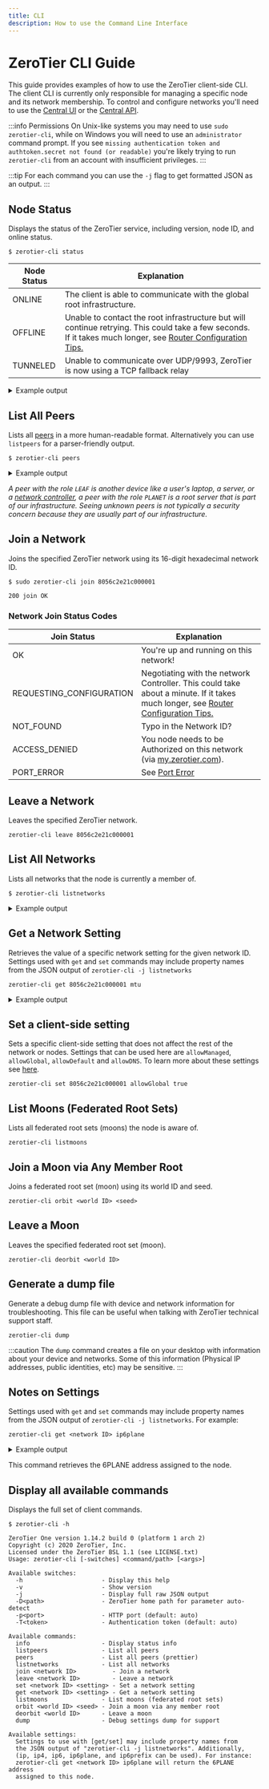 ```yaml
---
title: CLI
description: How to use the Command Line Interface
---
```


# ZeroTier CLI Guide

This guide provides examples of how to use the ZeroTier client-side CLI. The client CLI is currently only responsible for managing a specific node and its network membership. To control and configure networks you'll need to use the [Central UI](/start) or the [Central API](/api/central).

:::info Permissions
On Unix-like systems you may need to use `sudo zerotier-cli`, while on Windows you will need to use an `administrator` command prompt. If you see `missing authentication token and authtoken.secret not found (or readable)` you're likely trying to run `zerotier-cli` from an account with insufficient privileges.
:::

:::tip
For each command you can use the `-j` flag to get formatted JSON as an output.
:::

## Node Status

Displays the status of the ZeroTier service, including version, node ID, and online status.

```shell title="zerotier-cli status"
$ zerotier-cli status
```

| Node Status | Explanation                                                                                                                                                                    |
| ----------- | ------------------------------------------------------------------------------------------------------------------------------------------------------------------------------ |
| ONLINE      | The client is able to communicate with the global root infrastructure.                                                                                                         |
| OFFLINE     | Unable to contact the root infrastructure but will continue retrying. This could take a few seconds. If it takes much longer, see [Router Configuration Tips.](/routertips.md) |
| TUNNELED    | Unable to communicate over UDP/9993, ZeroTier is now using a TCP fallback relay                                                                                                |

<details>
<summary>Example output</summary>

```sh
200 info abcdef1234 X.YY.ZZ ONLINE
```

</details>

## List All Peers

Lists all [peers](/glossary#peer) in a more human-readable format. Alternatively you can use `listpeers` for a parser-friendly output.

```shell title="zerotier-cli peers"
$ zerotier-cli peers
```

<details>
<summary>Example output</summary>

```shell title="zerotier-cli peers"
$ zerotier-cli peers

200 peers
<ztaddr>   <ver>  <role> <lat> <link>   <lastTX> <lastRX> <path>
1b1e1cdcf3 1.14.0 LEAF      51 DIRECT   799      4533     5.79.106.66/34944
514cbb0ef5 1.14.0 LEAF       0 DIRECT   2731     2731     192.168.7721/38728
b65799c8f6 1.14.2 LEAF      86 DIRECT   9590     9521     35.208.213.194/54311
77ccde71b0 -      PLANET    79 DIRECT   24648    69739    103.196.103.67/9993

```

</details>

_A peer with the role `LEAF` is another device like a user's laptop, a server, or a [network controller](/glossary#network-controller), a peer with the role `PLANET` is a root server that is part of our infrastructure. Seeing unknown peers is not typically a security concern because they are usually part of our infrastructure._

## Join a Network

Joins the specified ZeroTier network using its 16-digit hexadecimal network ID.

```shell title="zerotier-cli join <network ID>"
$ sudo zerotier-cli join 8056c2e21c000001

200 join OK
```

### Network Join Status Codes

| Join Status              | Explanation                                                                                                                                    |
| ------------------------ | ---------------------------------------------------------------------------------------------------------------------------------------------- |
| OK                       | You're up and running on this network!                                                                                                         |
| REQUESTING_CONFIGURATION | Negotiating with the network Controller. This could take about a minute. If it takes much longer, see [Router Configuration Tips.](/routertips.md) |
| NOT_FOUND                | Typo in the Network ID?                                                                                                                        |
| ACCESS_DENIED            | You node needs to be Authorized on this network (via [my.zerotier.com](https://my.zerotier.com)).                                              |
| PORT_ERROR               | See [Port Error](/troubleshooting#port-error)                                                                                                  |


## Leave a Network

Leaves the specified ZeroTier network.

```shell title="zerotier-cli leave <network ID>"
zerotier-cli leave 8056c2e21c000001
```

## List All Networks

Lists all networks that the node is currently a member of.

```shell title="zerotier-cli listnetworks"
$ zerotier-cli listnetworks
```

<details>
<summary>Example output</summary>

```sh
200 listnetworks
<nwid> <name> <mac> <status> <type> <dev> <ZT assigned ips>
200 listnetworks 8056c2e21c000001 CORPO-NET ee:7b:79:ab:a4:a7 OK PRIVATE ztr2q6cvq2 fd56:5799:d8f6:788e:ec99:93f5:15d:7c3e/88,10.147.17.1/24
200 listnetworks 8056c2e21c000002 LANPARTY 86:59:c6:6b:e8:81 OK PRIVATE zthnhhqofq fdaf:78bf:9436:c7ac:8699:93f5:15d:7c3e/88,10.241.50.15/24

```

</details>

## Get a Network Setting

Retrieves the value of a specific network setting for the given network ID. Settings used with `get` and `set` commands may include property names from the JSON output of `zerotier-cli -j listnetworks`

```shell title="zerotier-cli get <network ID> <setting>"
zerotier-cli get 8056c2e21c000001 mtu
```

<details>
<summary>Example output</summary>

```sh
2800
```

</details>

## Set a client-side setting

Sets a specific client-side setting that does not affect the rest of the network or nodes. Settings that can be used here are `allowManaged`, `allowGlobal`, `allowDefault` and `allowDNS`. To learn more about these settings see [here](/config.md).

```shell title="zerotier-cli set <network ID> <setting>"
zerotier-cli set 8056c2e21c000001 allowGlobal true
```

## List Moons (Federated Root Sets)

Lists all federated root sets (moons) the node is aware of.

```shell title="zerotier-cli listmoons"
zerotier-cli listmoons
```

## Join a Moon via Any Member Root

Joins a federated root set (moon) using its world ID and seed.

```shell title="zerotier-cli orbit <world ID> <seed>"
zerotier-cli orbit <world ID> <seed>
```

## Leave a Moon

Leaves the specified federated root set (moon).

```shell title="zerotier-cli deorbit <world ID>"
zerotier-cli deorbit <world ID>
```

## Generate a dump file

Generate a debug dump file with device and network information for troubleshooting. This file can be useful when talking with ZeroTier technical support staff.

```shell title="zerotier-cli dump"
zerotier-cli dump
```

:::caution
The `dump` command creates a file on your desktop with information about your device and networks. Some of this information (Physical IP addresses, public identities, etc) may be sensitive.
:::

## Notes on Settings

Settings used with `get` and `set` commands may include property names from the JSON output of `zerotier-cli -j listnetworks`. For example:

```shell title="zerotier-cli get <network ID> ip6plane"
zerotier-cli get <network ID> ip6plane
```

<details>
<summary>Example output</summary>

</details>

This command retrieves the 6PLANE address assigned to the node.

## Display all available commands

Displays the full set of client commands.

```shell title="zerotier-cli -h"
$ zerotier-cli -h

ZeroTier One version 1.14.2 build 0 (platform 1 arch 2)
Copyright (c) 2020 ZeroTier, Inc.
Licensed under the ZeroTier BSL 1.1 (see LICENSE.txt)
Usage: zerotier-cli [-switches] <command/path> [<args>]

Available switches:
  -h                      - Display this help
  -v                      - Show version
  -j                      - Display full raw JSON output
  -D<path>                - ZeroTier home path for parameter auto-detect
  -p<port>                - HTTP port (default: auto)
  -T<token>               - Authentication token (default: auto)

Available commands:
  info                    - Display status info
  listpeers               - List all peers
  peers                   - List all peers (prettier)
  listnetworks            - List all networks
  join <network ID>          - Join a network
  leave <network ID>         - Leave a network
  set <network ID> <setting> - Set a network setting
  get <network ID> <setting> - Get a network setting
  listmoons               - List moons (federated root sets)
  orbit <world ID> <seed> - Join a moon via any member root
  deorbit <world ID>      - Leave a moon
  dump                    - Debug settings dump for support

Available settings:
  Settings to use with [get/set] may include property names from
  the JSON output of "zerotier-cli -j listnetworks". Additionally,
  (ip, ip4, ip6, ip6plane, and ip6prefix can be used). For instance:
  zerotier-cli get <network ID> ip6plane will return the 6PLANE address
  assigned to this node.

```
